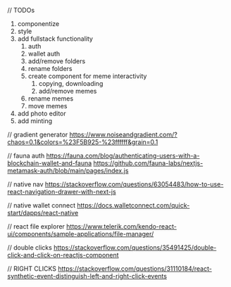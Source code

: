 // TODOs
1. componentize
2. style
3. add fullstack functionality
   1. auth
   2. wallet auth
   3. add/remove folders
   4. rename folders
   5. create component for meme interactivity
      1. copying, downloading
      2. add/remove memes
   6. rename memes
   7. move memes
4. add photo editor
5. add minting

// gradient generator
https://www.noiseandgradient.com/?chaos=0.1&colors=%23F5B925-%23ffffff&grain=0.1

// fauna auth
https://fauna.com/blog/authenticating-users-with-a-blockchain-wallet-and-fauna
https://github.com/fauna-labs/nextjs-metamask-auth/blob/main/pages/index.js

// native nav
https://stackoverflow.com/questions/63054483/how-to-use-react-navigation-drawer-with-next-js

// native wallet connect
https://docs.walletconnect.com/quick-start/dapps/react-native

// react file explorer
https://www.telerik.com/kendo-react-ui/components/sample-applications/file-manager/

// double clicks
https://stackoverflow.com/questions/35491425/double-click-and-click-on-reactjs-component

// RIGHT CLICKS
https://stackoverflow.com/questions/31110184/react-synthetic-event-distinguish-left-and-right-click-events